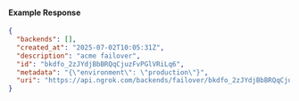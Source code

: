 <!-- Code generated for API Clients. DO NOT EDIT. -->

#### Example Response

```json
{
  "backends": [],
  "created_at": "2025-07-02T10:05:31Z",
  "description": "acme failover",
  "id": "bkdfo_2zJYdjBbBRQqCjuzFvPGlVRiLq6",
  "metadata": "{\"environment\": \"production\"}",
  "uri": "https://api.ngrok.com/backends/failover/bkdfo_2zJYdjBbBRQqCjuzFvPGlVRiLq6"
}
```

